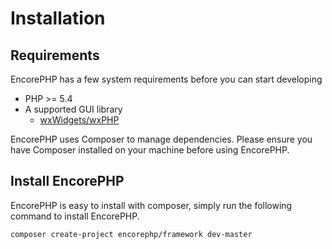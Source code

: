 # Installation

## Requirements

EncorePHP has a few system requirements before you can start developing
* PHP >= 5.4
* A supported GUI library
    * [wxWidgets/wxPHP](http://wxphp.org)

EncorePHP uses Composer to manage dependencies. Please ensure you have Composer installed 
on your machine before using EncorePHP.

## Install EncorePHP

EncorePHP is easy to install with composer, simply run the following command to
install EncorePHP.

```
composer create-project encorephp/framework dev-master
```